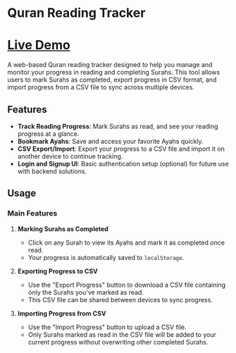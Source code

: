 # Quran Reading Tracker
# [Live Demo](https://that1parrot.github.io/QR/)
A web-based Quran reading tracker designed to help you manage and monitor your progress in reading and completing Surahs. This tool allows users to mark Surahs as completed, export progress in CSV format, and import progress from a CSV file to sync across multiple devices.

## Features

- **Track Reading Progress**: Mark Surahs as read, and see your reading progress at a glance.
- **Bookmark Ayahs**: Save and access your favorite Ayahs quickly.
- **CSV Export/Import**: Export your progress to a CSV file and import it on another device to continue tracking.
- **Login and Signup UI**: Basic authentication setup (optional) for future use with backend solutions.

## Usage

### Main Features

1. **Marking Surahs as Completed**
   - Click on any Surah to view its Ayahs and mark it as completed once read.
   - Your progress is automatically saved to `localStorage`.

2. **Exporting Progress to CSV**
   - Use the "Export Progress" button to download a CSV file containing only the Surahs you've marked as read.
   - This CSV file can be shared between devices to sync progress.

3. **Importing Progress from CSV**
   - Use the "Import Progress" button to upload a CSV file.
   - Only Surahs marked as read in the CSV file will be added to your current progress without overwriting other completed Surahs.
